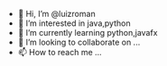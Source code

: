 - 👋 Hi, I’m @luizroman
- 👀 I’m interested in java,python
- 🌱 I’m currently learning python,javafx
- 💞️ I’m looking to collaborate on ...
- 📫 How to reach me ...

<!---
luizroman/luizroman is a ✨ special ✨ repository because its `README.md` (this file) appears on your GitHub profile.
You can click the Preview link to take a look at your changes.
--->
